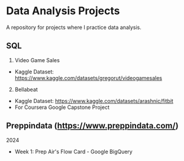 # Data Analysis Projects
A repository for projects where I practice data analysis.

## SQL
1. Video Game Sales 
- Kaggle Dataset: https://www.kaggle.com/datasets/gregorut/videogamesales
2. Bellabeat
- Kaggle Dataset: https://www.kaggle.com/datasets/arashnic/fitbit
- For Coursera Google Capstone Project

## Preppindata (https://www.preppindata.com/)
2024
- Week 1: Prep Air's Flow Card - Google BigQuery

